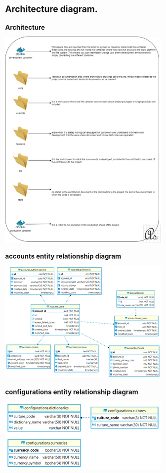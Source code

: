# Architecture diagram.

## Architecture
![Architecture](architecture-diagram.png)

## accounts entity relationship diagram 
![accounts-entity-relationship-diagram](../media/accounts-entity-relationship-diagram.png)

## configurations entity relationship diagram 
![configurations-entity-relationship-diagram](../media/configurations-entity-relationship-diagram.png)